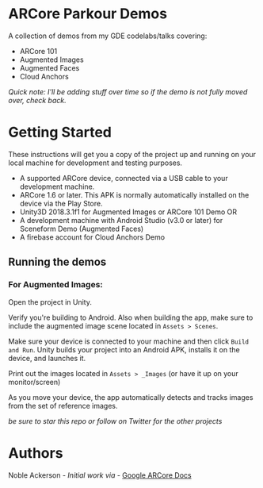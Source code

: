 # ARCore Parkour Demos

A collection of demos from my GDE codelabs/talks covering:

* ARCore 101
* Augmented Images
* Augmented Faces
* Cloud Anchors

_Quick note: I'll be adding stuff over time so if the demo is not fully moved over, check back._

# Getting Started
These instructions will get you a copy of the project up and running on your local machine for development and testing purposes. 

* A supported ARCore device, connected via a USB cable to your development machine.
* ARCore 1.6 or later. This APK is normally automatically installed on the device via the Play Store. 
* Unity3D 2018.3.1f1 for Augmented Images or ARCore 101 Demo OR
* A development machine with Android Studio (v3.0 or later) for Sceneform Demo (Augmented Faces)
* A firebase account for Cloud Anchors Demo

## Running the demos

### For Augmented Images:

Open the project in Unity.

Verify you're building to Android. Also when building the app, make sure to include the augmented image scene located in `Assets > Scenes`.

Make sure your device is connected to your machine and then click `Build and Run`. Unity builds your project into an Android APK, installs it on the device, and launches it.

Print out the images located in `Assets > _Images` (or have it up on your monitor/screen)

As you move your device, the app automatically detects and tracks images from the set of reference images.

*be sure to star this repo or follow on Twitter for the other projects*
# Authors
Noble Ackerson - _Initial work via_ - [Google ARCore Docs](https://developers.google.com/ar/develop/unity/augmented-images/guide)
